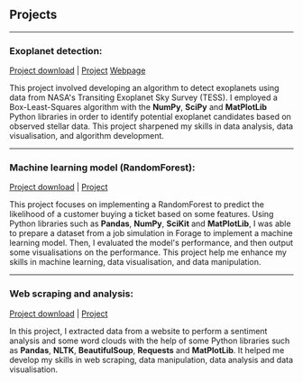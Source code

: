 ## Projects

* * *

### Exoplanet detection:
[Project download](assets/Exoplanet_detection.ipynb) |
[Project](https://github.com/hongyicheng3/hy.github.io/blob/main/assets/Exoplanet_detection.ipynb)
[Webpage](./Exoplanet_detection.html)


This project involved developing an algorithm to detect exoplanets using data from NASA's Transiting Exoplanet Sky Survey (TESS). I employed a Box-Least-Squares algorithm with the **NumPy**, **SciPy** and **MatPlotLib** Python libraries in order to identify potential exoplanet candidates based on observed stellar data. This project sharpened my skills in data analysis, data visualisation, and algorithm development.

* * *

### Machine learning model (RandomForest):
[Project download](assets/random_forest.ipynb) |
[Project](https://github.com/hongyicheng3/hy.github.io/blob/main/assets/random_forest.ipynb)

This project focuses on implementing a RandomForest to predict the likelihood of a customer buying a ticket based on some features. Using Python libraries such as **Pandas**, **NumPy**, **SciKit** and **MatPlotLib**, I was able to prepare a dataset from a job simulation in Forage to implement a machine learning model. Then, I evaluated the model's performance, and then output some visualisations on the performance. This project help me enhance my skills in machine learning, data visualisation, and data manipulation.

* * *

### Web scraping and analysis:
[Project download](assets/web_scraping.ipynb) |
[Project](https://github.com/hongyicheng3/hy.github.io/blob/main/assets/web_scraping.ipynb)

In this project, I extracted data from a website to perform a sentiment analysis and some word clouds with the help of some Python libraries such as **Pandas**, **NLTK**, **BeautifulSoup**, **Requests** and **MatPlotLib**. It helped me develop my skills in web scraping, data manipulation, data analysis and data visualisation.

